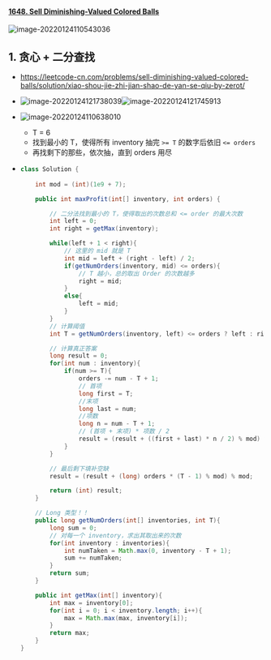 #### [1648. Sell Diminishing-Valued Colored Balls](https://leetcode-cn.com/problems/sell-diminishing-valued-colored-balls/)

![image-20220124110543036](https://raw.githubusercontent.com/TWDH/Leetcode-From-Zero/pictures/img/image-20220124110543036.png)





## 1. 贪心 + 二分查找

- https://leetcode-cn.com/problems/sell-diminishing-valued-colored-balls/solution/xiao-shou-jie-zhi-jian-shao-de-yan-se-qiu-by-zerot/
- ![image-20220124121738039](https://raw.githubusercontent.com/TWDH/Leetcode-From-Zero/pictures/img/image-20220124121738039.png)![image-20220124121745913](https://raw.githubusercontent.com/TWDH/Leetcode-From-Zero/pictures/img/image-20220124121745913.png)
- ![image-20220124110638010](https://raw.githubusercontent.com/TWDH/Leetcode-From-Zero/pictures/img/image-20220124110638010.png)
  - T = 6
  - 找到最小的 T，使得所有 inventory 抽完 `>= T` 的数字后依旧 `<= orders`
  - 再找剩下的那些，依次抽，直到 orders 用尽 



- ```java
  class Solution {
      
      int mod = (int)(1e9 + 7);
  
      public int maxProfit(int[] inventory, int orders) {
  
          // 二分法找到最小的 T，使得取出的次数总和 <= order 的最大次数
          int left = 0;
          int right = getMax(inventory);
  
          while(left + 1 < right){
              // 这里的 mid 就是 T
              int mid = left + (right - left) / 2;
              if(getNumOrders(inventory, mid) <= orders){
                  // T 越小，总的取出 Order 的次数越多
                  right = mid;
              }
              else{
                  left = mid;
              }
          }
          // 计算阈值
          int T = getNumOrders(inventory, left) <= orders ? left : right;
  
          // 计算真正答案
          long result = 0;
          for(int num : inventory){
              if(num >= T){
                  orders -= num - T + 1;
                  // 首项
                  long first = T;
                  //末项
                  long last = num;
                  //项数
                  long n = num - T + 1;
                  // (首项 + 末项) * 项数 / 2
                  result = (result + ((first + last) * n / 2) % mod) % mod;
              }
          }
  
          // 最后剩下填补空缺
          result = (result + (long) orders * (T - 1) % mod) % mod;
  
          return (int) result;
      }
  
      // Long 类型！！
      public long getNumOrders(int[] inventories, int T){
          long sum = 0;
          // 对每一个 inventory，求出其取出来的次数
          for(int inventory : inventories){
              int numTaken = Math.max(0, inventory - T + 1);
              sum += numTaken;
          }
          return sum;
      }
  
      public int getMax(int[] inventory){
          int max = inventory[0];
          for(int i = 0; i < inventory.length; i++){
              max = Math.max(max, inventory[i]);
          }
          return max;
      }
  }
  ```

































